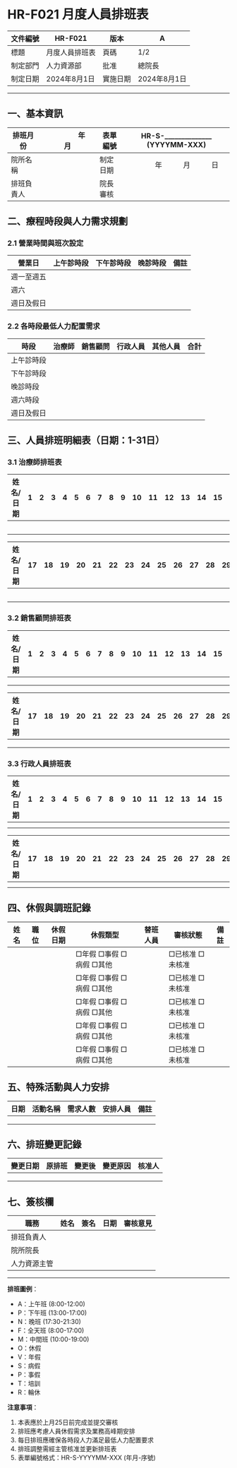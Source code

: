 # HR-F021 月度人員排班表

| 文件編號 | HR-F021 | 版本 | A |
|---------|---------|-----|---|
| 標題 | 月度人員排班表 | 頁碼 | 1/2 |
| 制定部門 | 人力資源部 | 批准 | 總院長 |
| 制定日期 | 2024年8月1日 | 實施日期 | 2024年8月1日 |

---

## 一、基本資訊

| 排班月份 | 　　　　年　　　月 | 表單編號 | HR-S-______________ (YYYYMM-XXX) |
|---------|-------------------|---------|-----------------------------------|
| 院所名稱 | | 制定日期 | 　　　　年　　　月　　　日 |
| 排班負責人 | | 院長審核 | |

## 二、療程時段與人力需求規劃

### 2.1 營業時間與班次設定

| 營業日 | 上午診時段 | 下午診時段 | 晚診時段 | 備註 |
|--------|-----------|-----------|---------|------|
| 週一至週五 | | | | |
| 週六 | | | | |
| 週日及假日 | | | | |

### 2.2 各時段最低人力配置需求

| 時段 | 治療師 | 銷售顧問 | 行政人員 | 其他人員 | 合計 |
|------|--------|---------|---------|---------|------|
| 上午診時段 | | | | | |
| 下午診時段 | | | | | |
| 晚診時段 | | | | | |
| 週六時段 | | | | | |
| 週日及假日 | | | | | |

## 三、人員排班明細表（日期：1-31日）

### 3.1 治療師排班表

| 姓名/日期 | 1 | 2 | 3 | 4 | 5 | 6 | 7 | 8 | 9 | 10 | 11 | 12 | 13 | 14 | 15 | 16 |
|----------|---|---|---|---|---|---|---|---|---|----|----|----|----|----|----|-----|
| | | | | | | | | | | | | | | | | |
| | | | | | | | | | | | | | | | | |
| | | | | | | | | | | | | | | | | |
| | | | | | | | | | | | | | | | | |
| | | | | | | | | | | | | | | | | |

| 姓名/日期 | 17 | 18 | 19 | 20 | 21 | 22 | 23 | 24 | 25 | 26 | 27 | 28 | 29 | 30 | 31 | 備註 |
|----------|----|----|----|----|----|----|----|----|----|----|----|----|----|----|----|----|
| | | | | | | | | | | | | | | | | |
| | | | | | | | | | | | | | | | | |
| | | | | | | | | | | | | | | | | |
| | | | | | | | | | | | | | | | | |
| | | | | | | | | | | | | | | | | |

### 3.2 銷售顧問排班表

| 姓名/日期 | 1 | 2 | 3 | 4 | 5 | 6 | 7 | 8 | 9 | 10 | 11 | 12 | 13 | 14 | 15 | 16 |
|----------|---|---|---|---|---|---|---|---|---|----|----|----|----|----|----|-----|
| | | | | | | | | | | | | | | | | |
| | | | | | | | | | | | | | | | | |
| | | | | | | | | | | | | | | | | |

| 姓名/日期 | 17 | 18 | 19 | 20 | 21 | 22 | 23 | 24 | 25 | 26 | 27 | 28 | 29 | 30 | 31 | 備註 |
|----------|----|----|----|----|----|----|----|----|----|----|----|----|----|----|----|----|
| | | | | | | | | | | | | | | | | |
| | | | | | | | | | | | | | | | | |
| | | | | | | | | | | | | | | | | |

### 3.3 行政人員排班表

| 姓名/日期 | 1 | 2 | 3 | 4 | 5 | 6 | 7 | 8 | 9 | 10 | 11 | 12 | 13 | 14 | 15 | 16 |
|----------|---|---|---|---|---|---|---|---|---|----|----|----|----|----|----|-----|
| | | | | | | | | | | | | | | | | |
| | | | | | | | | | | | | | | | | |

| 姓名/日期 | 17 | 18 | 19 | 20 | 21 | 22 | 23 | 24 | 25 | 26 | 27 | 28 | 29 | 30 | 31 | 備註 |
|----------|----|----|----|----|----|----|----|----|----|----|----|----|----|----|----|----|
| | | | | | | | | | | | | | | | | |
| | | | | | | | | | | | | | | | | |

## 四、休假與調班記錄

| 姓名 | 職位 | 休假日期 | 休假類型 | 替班人員 | 審核狀態 | 備註 |
|------|------|---------|---------|---------|---------|------|
| | | | □年假 □事假 □病假 □其他 | | □已核准 □未核准 | |
| | | | □年假 □事假 □病假 □其他 | | □已核准 □未核准 | |
| | | | □年假 □事假 □病假 □其他 | | □已核准 □未核准 | |
| | | | □年假 □事假 □病假 □其他 | | □已核准 □未核准 | |
| | | | □年假 □事假 □病假 □其他 | | □已核准 □未核准 | |

## 五、特殊活動與人力安排

| 日期 | 活動名稱 | 需求人數 | 安排人員 | 備註 |
|------|---------|---------|---------|------|
| | | | | |
| | | | | |
| | | | | |

## 六、排班變更記錄

| 變更日期 | 原排班 | 變更後 | 變更原因 | 核准人 |
|---------|-------|--------|---------|-------|
| | | | | |
| | | | | |
| | | | | |

## 七、簽核欄

| 職務 | 姓名 | 簽名 | 日期 | 審核意見 |
|------|------|------|------|---------|
| 排班負責人 | | | | |
| 院所院長 | | | | |
| 人力資源主管 | | | | |

---

**排班圖例**：
- A：上午班 (8:00-12:00)
- P：下午班 (13:00-17:00)
- N：晚班 (17:30-21:30)
- F：全天班 (8:00-17:00)
- M：中間班 (10:00-19:00)
- O：休假
- V：年假
- S：病假
- P：事假
- T：培訓
- R：輪休

**注意事項**：
1. 本表應於上月25日前完成並提交審核
2. 排班應考慮人員休假需求及業務高峰期安排
3. 每日排班應確保各時段人力滿足最低人力配置要求
4. 排班調整需經主管核准並更新排班表
5. 表單編號格式：HR-S-YYYYMM-XXX (年月-序號) 